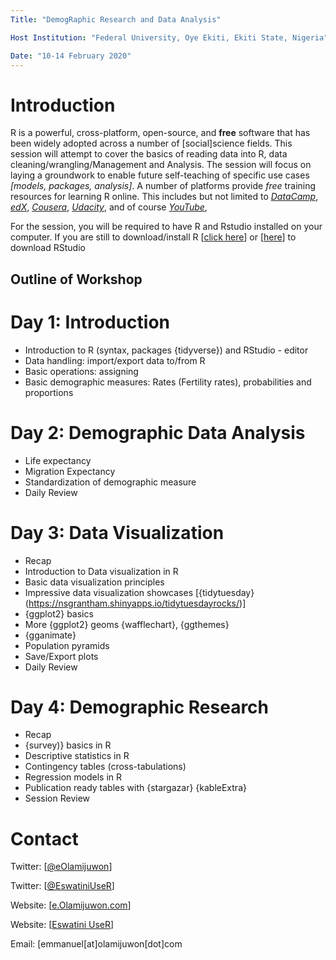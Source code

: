 ```yaml
---
Title: "DemogRaphic Research and Data Analysis"

Host Institution: "Federal University, Oye Ekiti, Ekiti State, Nigeria"

Date: "10-14 February 2020"
---
```



# Introduction

R is a powerful, cross-platform, open-source, and **free** software that has been widely adopted across a number of [social]science fields. This session will attempt to cover the basics of reading data into R, data cleaning/wrangling/Management and Analysis. The session will focus on laying a groundwork to enable future self-teaching of specific use cases *[models, packages, analysis]*. A number of platforms provide *free* training resources for learning R online. This includes but not limited to *[DataCamp](https://www.datacamp.com/)*, *[edX](https://www.edx.org/)*, *[Cousera](https://www.coursera.org/)*, *[Udacity](https://www.udacity.com/)*, and of course *[YouTube](https://www.youtube.com/)*, 


For the session, you will be required to have R and Rstudio installed on your computer. If you are still to download/install R [[click here](https://cloud.r-project.org/)] or [[here](https://rstudio.com/products/rstudio/download/)] to download RStudio


## Outline of Workshop

# Day 1: Introduction

- Introduction to R (syntax, packages {tidyverse}) and RStudio - editor
- Data handling: import/export data to/from R
- Basic operations: assigning
- Basic demographic measures: Rates (Fertility rates), probabilities and proportions 

# Day 2: Demographic Data Analysis

- Life expectancy
- Migration Expectancy
- Standardization of demographic measure
- Daily Review

# Day 3: Data Visualization

- Recap
- Introduction to Data visualization in R
- Basic data visualization principles
- Impressive data visualization showcases [{tidytuesday}(https://nsgrantham.shinyapps.io/tidytuesdayrocks/)]
- {ggplot2} basics
- More {ggplot2} geoms {wafflechart}, {ggthemes}
- {gganimate}
- Population pyramids
- Save/Export plots
- Daily Review

# Day 4: Demographic Research

- Recap
- {survey)} basics in R
- Descriptive statistics in R
- Contingency tables (cross-tabulations)
- Regression models in R
- Publication ready tables with {stargazar} {kableExtra}
- Session Review


# Contact

Twitter: [[@eOlamijuwon](https://twitter.com/eolamijuwon/)]

Twitter: [[@EswatiniUseR](https://twitter.com/EswatiniUseR/)]

Website: [[e.Olamijuwon.com](https://e.olamijuwon.com/)]

Website: [[Eswatini UseR](https://www.meetup.com/EswatiniUseR/)]

Email: [emmanuel[at]olamijuwon[dot]com

